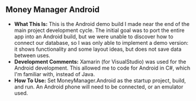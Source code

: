 ## Money Manager Android

* **What This Is:** This is the Android demo build I made near the end of the main project development cycle. The initial goal was to port the entire app into an Android build, but we were unable to discover how to connect our database, so I was only able to implement a demo version: it shows functionality and some layout ideas, but does not save data between uses.
* **Development Comments:** Xamarin (for VisualStudio) was used for the Android development. This allowed me to code for Android in C#, which I'm familiar with, instead of Java.
* **How To Use:** Set MoneyManager.Android as the startup project, build, and run. An Android phone will need to be connected, or an emulator used.